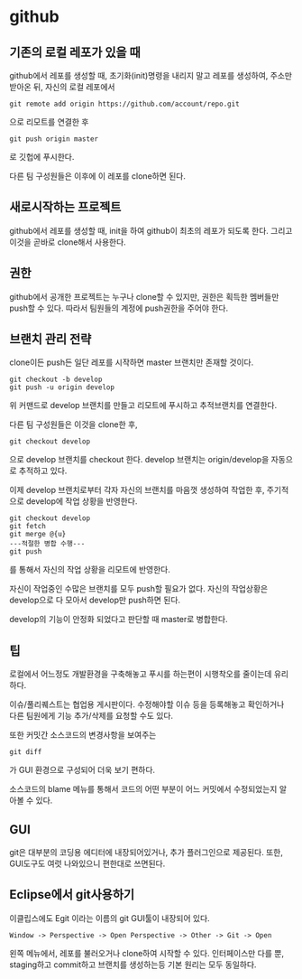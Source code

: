 github
===

기존의 로컬 레포가 있을 때
---
github에서 레포를 생성할 때, 초기화(init)명령을 내리지 말고 레포를 생성하여, 주소만 받아온 뒤, 자신의 로컬 레포에서

    git remote add origin https://github.com/account/repo.git
으로 리모트를 연결한 후

    git push origin master
로 깃헙에 푸시한다.

다른 팀 구성원들은 이후에 이 레포를 clone하면 된다.

새로시작하는 프로젝트
---
github에서 레포를 생성할 때, init을 하여 github이 최초의 레포가 되도록 한다.
그리고 이것을 곧바로 clone해서 사용한다.

권한
---
github에서 공개한 프로젝트는 누구나 clone할 수 있지만, 권한은 획득한 멤버들만 push할 수 있다. 따라서 팀원들의 계정에 push권한을 주어야 한다.

브랜치 관리 전략
---
clone이든 push든 일단 레포를 시작하면 master 브랜치만 존재할 것이다.

    git checkout -b develop
    git push -u origin develop
위 커맨드로 develop 브랜치를 만들고 리모트에 푸시하고 추적브랜치를 연결한다.

다른 팀 구성원들은 이것을 clone한 후,

    git checkout develop
으로 develop 브랜치를 checkout 한다. develop 브랜치는 origin/develop을 자동으로 추적하고 있다.

이제 develop 브랜치로부터 각자 자신의 브랜치를 마음껏 생성하여 작업한 후, 주기적으로 develop에 작업 상황을 반영한다.

    git checkout develop
    git fetch
    git merge @{u}
    ---적절한 병합 수행---
    git push
를 통해서 자신의 작업 상황을 리모트에 반영한다.

자신이 작업중인 수많은 브랜치를 모두 push할 필요가 없다. 자신의 작업상황은 develop으로 다 모아서 develop만 push하면 된다.

develop의 기능이 안정화 되었다고 판단할 때 master로 병합한다.

팁
---
로컬에서 어느정도 개발환경을 구축해놓고 푸시를 하는편이 시행착오를 줄이는데 유리하다.

이슈/풀리퀘스트는 협업용 게시판이다. 수정해야할 이슈 등을 등록해놓고 확인하거나 다른 팀원에게 기능 추가/삭제를 요청할 수도 있다.

또한 커밋간 소스코드의 변경사항을 보여주는

    git diff
가 GUI 환경으로 구성되어 더욱 보기 편하다.

소스코드의 blame 메뉴를 통해서 코드의 어떤 부분이 어느 커밋에서 수정되었는지 알아볼 수 있다.

GUI
---
git은 대부분의 코딩용 에디터에 내장되어있거나, 추가 플러그인으로 제공된다. 또한, GUI도구도 여럿 나와있으니 편한대로 쓰면된다.

Eclipse에서 git사용하기
---
이클립스에도 Egit 이라는 이름의 git GUI툴이 내장되어 있다.

    Window -> Perspective -> Open Perspective -> Other -> Git -> Open
왼쪽 메뉴에서, 레포를 불러오거나 clone하여 시작할 수 있다. 인터페이스만 다를 뿐, staging하고 commit하고 브랜치를 생성하는등 기본 원리는 모두 동일하다.
